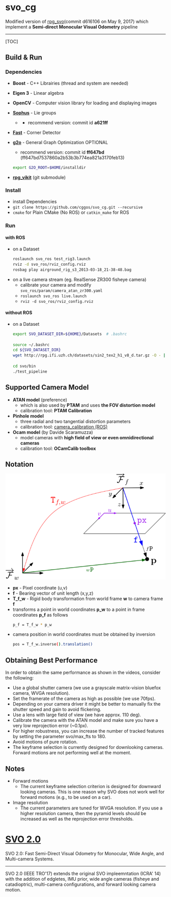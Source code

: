 # svo_cg

Modified version of [rpg_svo](https://github.com/uzh-rpg/rpg_svo)(commit d616106 on May 9, 2017) which implement a **Semi-direct Monocular Visual Odometry** pipeline

-----

[TOC]

## Build & Run

### Dependencies
* **Boost** - C++ Librairies (thread and system are needed)

* **Eigen 3** - Linear algebra

* **OpenCV** - Computer vision library for loading and displaying images

* **[Sophus](https://github.com/strasdat/Sophus.git)** - Lie groups
  - - recommend version: commit id **a621ff**

* **[Fast](https://github.com/uzh-rpg/fast.git)** - Corner Detector

* **[g2o](https://github.com/RainerKuemmerle/g2o.git)** - General Graph Optimization OPTIONAL
  - recommend version: commit id **ff647bd** (ff647bd7537860a2b53b3b774ea821a3170feb13)
  ```bash
  export G2O_ROOT=$HOME/installdir
  ```
  
* **[rpg_vikit](https://github.com/uzh-rpg/rpg_vikit.git)** (git submodule)


### Install

* install Dependencies
* `git clone https://github.com/cggos/svo_cg.git --recursive`
* `cmake` for Plain CMake (No ROS) or `catkin_make` for ROS

### Run

#### with ROS

* on a Dataset
  ```bash
  roslaunch svo_ros test_rig3.launch
  rviz -d svo_ros/rviz_config.rviz
  rosbag play airground_rig_s3_2013-03-18_21-38-48.bag
  ```
* on a live camera stream (eg. RealSense ZR300 fisheye camera)
  - calibrate your camera and modify `svo_ros/param/camera_atan_zr300.yaml`
  - `roslaunch svo_ros live.launch`
  - `rviz -d svo_ros/rviz_config.rviz`


#### without ROS

* on a Dataset
  ```bash
  export SVO_DATASET_DIR=${HOME}/Datasets  # .bashrc

  source ~/.bashrc
  cd ${SVO_DATASET_DIR}
  wget http://rpg.ifi.uzh.ch/datasets/sin2_tex2_h1_v8_d.tar.gz -O - | tar -xz

  cd svo/bin
  ./test_pipeline
  ```


## Supported Camera Model

* **ATAN model** (preference)
  * which is also used by **PTAM** and uses **the FOV distortion model**
  * calibration tool: **PTAM Calibration**
* **Pinhole model**
  * three radial and two tangential distortion parameters
  * calibration tool: [camera_calibration (ROS)](http://wiki.ros.org/camera_calibration)
* **Ocam model** (by Davide Scaramuzza)
  * model cameras with **high field of view or even omnidirectional cameras**
  * calibration tool: **OCamCalib toolbox**


## Notation

<div align=center>
  <img src="https://raw.githubusercontent.com/uzh-rpg/rpg_svo/master/svo/doc/notation.png">
</div>

* **px** - Pixel coordinate (u,v)
* **f** - Bearing vector of unit length (x,y,z)
* **T_f_w** - Rigid body transformation from world frame **w** to camera frame **f**
* transforms a point in world coordinates **p_w** to a point in frame coordinates **p_f** as follows
  ```sh
  p_f = T_f_w * p_w
  ```
* camera position in world coordinates must be obtained by inversion
  ```sh
  pos = T_f_w.inverse().translation()
  ```

## Obtaining Best Performance
In order to obtain the same performance as shown in the videos, consider the following:

* Use a global shutter camera (we use a grayscale matrix-vision bluefox camera, WVGA resolution).
* Set the framerate of the camera as high as possible (we use 70fps).
* Depending on your camera driver it might be better to manually fix the shutter speed and gain to avoid flickering.
* Use a lens with large field of view (we have approx. 110 deg).
* Calibrate the camera with the ATAN model and make sure you have a very low reprojection error (~0.1px).
* For higher robustness, you can increase the number of tracked features by setting the parameter svo/max_fts to 180.
* Avoid motions of pure rotation.
* The keyframe selection is currently designed for downlooking cameras. Forward motions are not performing well at the moment.

## Notes

* Forward motions
  - The current keyframe selection criterion is designed for downward looking cameras. This is one reason why SVO does not work well for forward motions (e.g., to be used on a car).
* Image resolution
  - The current parameters are tuned for WVGA resolution. If you use a higher resolution camera, then the pyramid levels should be increased as well as the reprojection error thresholds.

# [SVO 2.0](http://rpg.ifi.uzh.ch/svo2.html)
SVO 2.0: Fast Semi-Direct Visual Odometry for Monocular, Wide Angle, and Multi-camera Systems.  

-----

SVO 2.0 (IEEE TRO'17) extends the original SVO impleemntation (ICRA' 14) with the addition of edgletes, IMU prior, wide angle cameras (fisheye and catadioptric), multi-camera configurations, and forward looking camera motion.
